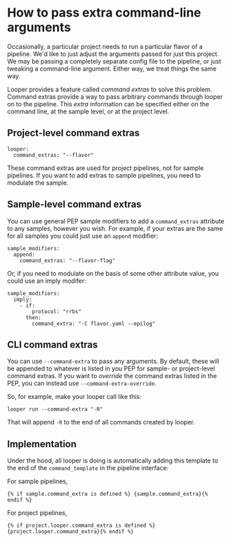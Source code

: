 # How to pass extra command-line arguments

Occasionally, a particular project needs to run a particular flavor of a pipeline. We'd like to just adjust the arguments passed for just this project. 
We may be passing a completely separate config file to the pipeline, or just tweaking a command-line argument. Either way, we treat things the same way.

Looper provides a feature called *command extras* to solve this problem. Command extras provide a way to pass arbitrary commands through looper on to the pipeline. This *extra* information can be specified either on the command line, at the sample level, or at the project level.

## Project-level command extras

```
looper:
  command_extras: "--flavor"
```

These command extras are used for project pipelines, not for sample pipelines. If you want to add extras to sample pipelines, you need to modulate the sample.

## Sample-level command extras

You can use general PEP sample modifiers to add a `command_extras` attribute to any samples, however you wish. For example, if your extras are the same for all samples you could just use an `append` modifier:


```
sample_modifiers:
  append:
    command_extras: "--flavor-flag"
```

Or, if you need to modulate on the basis of some other attribute value, you could use an imply modifer:

```
sample_modifiers:
  imply:
    - if:
        protocol: "rrbs"
      then:
        command_extra: "-C flavor.yaml --epilog"
```

## CLI command extras

You can use `--command-extra` to pass any arguments. By default, these will be appended to whatever is listed in you PEP for sample- or project-level command extras. If you want to *override* the command extras listed in the PEP, you can instead use `--command-extra-override`.

So, for example, make your looper call like this:

```
looper run --command-extra "-R"
```

That will append `-R` to the end of all commands created by looper.

## Implementation

Under the hood, all looper is doing is automatically adding this template to the end of the `command_template` in the pipeline interface:

For sample pipelines,

```
{% if sample.command_extra is defined %} {sample.command_extra}{% endif %}

```

For project pipelines,

```
{% if project.looper.command_extra is defined %} {project.looper.command_extra}{% endif %}
```
